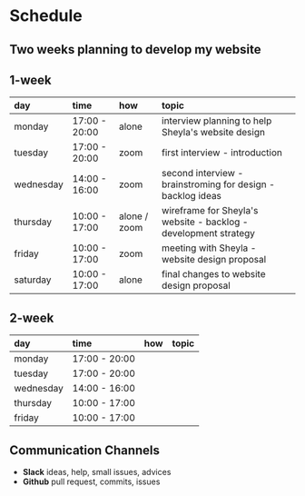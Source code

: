 # Schedule

## Two weeks planning to develop my website

## 1-week

| day       | time          | how          | topic                                                             |
| :-------- | :------------ | :----------- | :---------------------------------------------------------------- |
| monday    | 17:00 - 20:00 | alone        | interview planning to help Sheyla's website design                |
| tuesday   | 17:00 - 20:00 | zoom         | first interview - introduction                                    |
| wednesday | 14:00 - 16:00 | zoom         | second interview - brainstroming for design - backlog ideas       |
| thursday  | 10:00 - 17:00 | alone / zoom | wireframe for Sheyla's website - backlog - development strategy   |
| friday    | 10:00 - 17:00 | zoom         | meeting with Sheyla - website design proposal                     |
| saturday  | 10:00 - 17:00 | alone        | final changes to website design proposal                          |

## 2-week

| day       | time          | how | topic |
| :-------- | :------------ | :-- | :----- |
| monday    | 17:00 - 20:00 |     |        |
| tuesday   | 17:00 - 20:00 |     |        |
| wednesday | 14:00 - 16:00 |     |        |
| thursday  | 10:00 - 17:00 |     |        |
| friday    | 10:00 - 17:00 |     |        |

## Communication Channels

- **Slack** ideas, help, small issues, advices
- **Github** pull request, commits, issues

